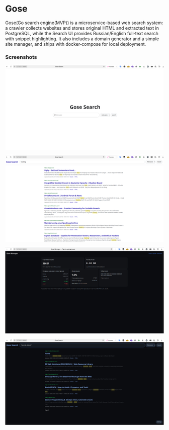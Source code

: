 # Gose

Gose(Go search engine(MVP)) is a microservice-based web search system: a crawler collects websites and stores original HTML and extracted text in PostgreSQL, while the Search UI provides Russian/English full‑text search with snippet highlighting. It also includes a domain generator and a simple site manager, and ships with docker‑compose for local deployment.

### Screenshots

![](screenshots/2025-09-20_23-36_1.png)

![](screenshots/2025-09-20_23-36.png)

![](screenshots/2025-09-20_23-36_2.png)

![](screenshots/2025-09-21_09-25.png)